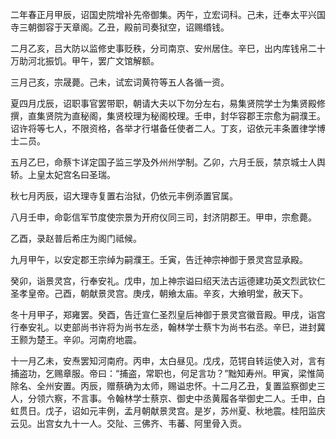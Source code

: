 二年春正月甲辰，诏国史院增补先帝御集。丙午，立宏词科。己未，迁奉太平兴国寺三朝御容于天章阁。乙丑，殿前司奏狱空，诏赐缗钱。

二月乙亥，吕大防以监修史事贬秩，分司南京、安州居住。辛巳，出内库钱帛二十万助河北振饥。甲午，罢广文馆解额。

三月己亥，宗晟薨。己未，试宏词黄符等五人各循一资。

夏四月戊辰，诏职事官罢带职，朝请大夫以下勿分左右，易集贤院学士为集贤殿修撰，直集贤院为直秘阁，集贤校理为秘阁校理。壬申，封华容郡王宗愈为嗣濮王。诏许将等七人，不限资格，各举才行堪备任使者二人。丁亥，诏依元丰条置律学博士二员。

五月乙巳，命蔡卞详定国子监三学及外州州学制。乙卯，六月壬辰，禁京城士人舆轿。上皇太妃宫名曰圣瑞。

秋七月丙辰，诏大理寺复置右治狱，仍依元丰例添置官属。

八月壬申，命彰信军节度使宗景为开府仪同三司，封济阴郡王。甲申，宗愈薨。

乙酉，录赵普后希庄为阁门祗候。

九月甲午，以安定郡王宗绰为嗣濮王。壬寅，告迁神宗神御于景灵宫显承殿。

癸卯，诣景灵宫，行奉安礼。戊申，加上神宗谥曰绍天法古运德建功英文烈武钦仁圣孝皇帝。己酉，朝献景灵宫。庚戌，朝飨太庙。辛亥，大飨明堂，赦天下。

冬十月甲子，郑雍罢。癸酉，告迁宣仁圣烈皇后神御于景灵宫徽音殿。甲戌，诣宫行奉安礼。以吏部尚书许将为尚书左丞，翰林学士蔡卞为尚书右丞。辛巳，进封冀王颢为楚王。辛卯。河南府地震。

十一月乙未，安焘罢知河南府。丙申，太白昼见。戊戌，范锷自转运使入对，言有捕盗功，乞赐章服。帝曰：“捕盗，常职也，何足言功？”黜知寿州。甲寅，梁惟简除名、全州安置。丙辰，赠蔡确为太师，赐谥忠怀。十二月乙丑，复置监察御史三人，分领六察，不言事。令翰林学士蔡京、御史中丞黄履各举御史二人。壬申，白虹贯日。戊子，诏如元丰例，孟月朝献景灵宫。是岁，苏州夏、秋地震。桂阳监庆云见。出宫女九十一人。交阯、三佛齐、韦蕃、阿里骨入贡。